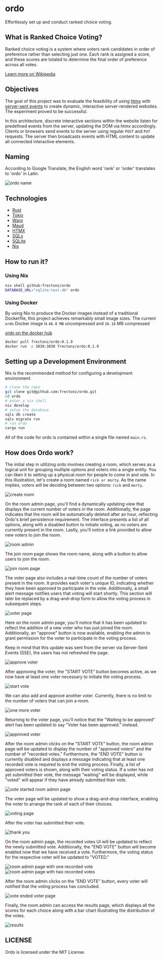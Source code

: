 # ordo

Effortlessly set up and conduct ranked choice voting.

## What is Ranked Choice Voting?

Ranked choice voting is a system where voters rank candidates in order of preference rather than selecting just one. Each rank is assigned a score, and these scores are totaled to determine the final order of preference across all votes.

[Learn more on Wikipedia](https://en.wikipedia.org/wiki/Ranked_voting)

## Objectives

The goal of this project was to evaluate the feasibility of using [htmx](https://htmx.org/) with [server-sent events](https://developer.mozilla.org/en-US/docs/Web/API/Server-sent_events/Using_server-sent_events) to create dynamic, interactive server-rendered websites. The experiment proved to be successful.

In this architecture, discrete interactive sections within the website listen for predefined events from the server, updating the DOM via htmx accordingly. Clients or browsers send events to the server using regular `POST` and `PUT` requests. The server then broadcasts events with HTML content to update all connected interactive elements.

## Naming

According to Google Translate, the English word 'rank' or 'order' translates to 'ordo' in Latin.

![ordo name](./screenshots/name.png)

## Technologies

- [Rust](https://www.rust-lang.org/)
- [Tokio](https://tokio.rs/)
- [Warp](https://github.com/seanmonstar/warp)
- [Maud](https://maud.lambda.xyz/)
- [HTMX](https://htmx.org/)
- [SQLx](https://github.com/launchbadge/sqlx)
- [SQLite](https://sqlite.org/)
- [Nix](https://nixos.org/)

## How to run it?

### Using Nix

```bash
nix shell github:frectonz/ordo
DATABASE_URL="sqlite:test.db" ordo
```

### Using Docker

By using Nix to produce the Docker images instead of a traditional Dockerfile, this project achieves remarkably small image sizes. The current `ordo` Docker image is `46.8 MB` uncompressed and `16.16` MB compressed

[ordo on the docker hub](https://hub.docker.com/r/frectonz/ordo)

```bash
docker pull frectonz/ordo:0.1.9
docker run -p 3030:3030 frectonz/ordo:0.1.9
```

## Setting up a Development Environment

Nix is the recommended method for configuring a development environment.

```bash
# clone the repo
git clone git@github.com:frectonz/ordo.git
cd ordo
# enter a nix shell
nix develop
# setup the database
sqlx db create
sqlx migrate run
# run ordo
cargo run
```

All of the code for ordo is contained within a single file named `main.rs`.

## How does Ordo work?

The initial step in utilizing ordo involves creating a room, which serves as a logical unit for grouping multiple options and voters into a single entity. You can liken it to setting up a physical room for people to come in and vote. In this illustration, let's create a room named `rick or morty`. As the name implies, voters will be deciding between two options: `rick` and `morty`.

![create room](./screenshots/01.png)

On the room admin page, you'll find a dynamically updating view that displays the current number of voters in the room. Additionally, the page indicates that the room will be automatically deleted after an hour, reflecting Ordo's brief persistence requirement. The interface presents a list of all options, along with a disabled button to initiate voting, as no voters are currently present in the room. Lastly, you'll notice a link provided to allow new voters to join the room.

![room admin](./screenshots/02.png)

The join room page shows the room name, along with a button to allow users to join the room.

![join room page](./screenshots/03.png)

The voter page also includes a real-time count of the number of voters present in the room. It provides each voter's unique ID, indicating whether they have been approved to participate in the vote. Additionally, a small alert message notifies users that voting will start shortly. This section will later be replaced by a drag-and-drop form to allow the voting process in subsequent steps.

![voter page](./screenshots/04.png)

Here on the room admin page, you'll notice that it has been updated to reflect the addition of a new voter who has just joined the room. Additionally, an "approve" button is now available, enabling the admin to grant permission for the voter to participate in the voting process.

Keep in mind that this update was sent from the server via Server-Sent Events (SSE), the users has not refreshed the page.

![approve voter](./screenshots/05.png)

After approving the voter, the "START VOTE" button becomes active, as we now have at least one voter necessary to initiate the voting process.

![start vote](./screenshots/06.png)

We can also add and approve another voter. Currently, there is no limit to the number of voters that can join a room.

![one more voter](./screenshots/07.png)

Returning to the voter page, you'll notice that the "Waiting to be approved" alert has been updated to say "Voter has been approved." instead.

![approved voter](./screenshots/08.png)

After the room admin clicks on the "START VOTE" button, the room admin page will be updated to display the number of "approved voters" and the number of "recorded votes." Furthermore, the "END VOTE" button is currently disabled and displays a message indicating that at least one recorded vote is required to end the voting process. Finally, a list of approved voters is shown, along with their voting status. If a voter has not yet submitted their vote, the message "waiting" will be displayed, while "voted" will appear if they have already submitted their vote.

![vote started room admin page](./screenshots/09.png)

The voter page will be updated to show a drag-and-drop interface, enabling the voter to arrange the rank of each of their choices.

![voting page](./screenshots/10.png)

After the voter has submitted their vote.

![thank you](./screenshots/11.png)

On the room admin page, the recorded votes UI will be updated to reflect the newly submitted vote. Additionally, the "END VOTE" button will become enabled now that we have received a vote. Furthermore, the voting status for the respective voter will be updated to "VOTED."

![room admin page with one recorded vote](./screenshots/12.png)
![room admin page with two recorded votes](./screenshots/13.png)

After the room admin clicks on the "END VOTE" button, every voter will notified that the voting process has concluded.

![vote ended voter page](./screenshots/14.png)

Finally, the room admin can access the results page, which displays all the scores for each choice along with a bar chart illustrating the distribution of the votes.

![results](./screenshots/15.png)

## LICENSE

Ordo is licensed under the MIT License.
